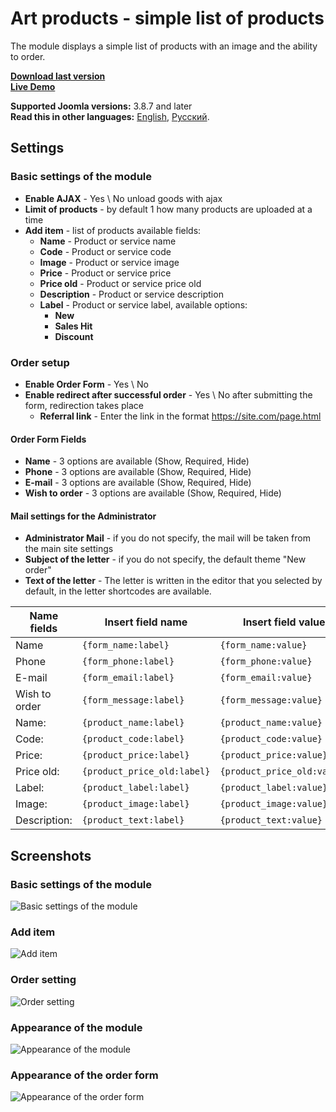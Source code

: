 # Art products - simple list of products
The module displays a simple list of products with an image and the ability to order.

**[Download last version](https://github.com/ArtPavluk/mod_art_products/releases/latest)**   
**[Live Demo](https://demo.art-pavluk.com/en)**

**Supported Joomla versions:** 3.8.7 and later  
**Read this in other languages:** 
[English](https://github.com/ArtPavluk/mod_art_products/blob/master/README.md), 
[Русский](https://github.com/ArtPavluk/mod_art_products/blob/master/README.ru-RU.md).

## Settings

### Basic settings of the module
* **Enable AJAX** - Yes \ No  unload goods with ajax
* **Limit of products** - by default 1 how many products are uploaded at a time
* **Add item** - list of products available fields:
	* **Name** - Product or service name
	* **Code** - Product or service code
	* **Image** - Product or service image
	* **Price** - Product or service price
	* **Price old** - Product or service price old
	* **Description** - Product or service description
	* **Label** - Product or service label, available options:
		* **New**
		* **Sales Hit**
		* **Discount**
	
		
### Order setup
* **Enable Order Form** - Yes \ No
* **Enable redirect after successful order** - Yes \ No after submitting the form, redirection takes place
	* **Referral link** - Enter the link in the format https://site.com/page.html

#### Order Form Fields
* **Name** - 3 options are available (Show, Required, Hide)
* **Phone** - 3 options are available (Show, Required, Hide)
* **E-mail** - 3 options are available (Show, Required, Hide)
* **Wish to order** - 3 options are available (Show, Required, Hide)

#### Mail settings for the Administrator
* **Administrator Mail** - if you do not specify, the mail will be taken from the main site settings
* **Subject of the letter** - if you do not specify, the default theme "New order"
* **Text of the letter** - The letter is written in the editor that you selected by default, in the letter shortcodes are available.
	
Name fields | Insert field name | Insert field value
--- | --- | ---|
Name | `{form_name:label}` | `{form_name:value}` 
Phone | `{form_phone:label}` | `{form_phone:value}` 
E-mail | `{form_email:label}` | `{form_email:value}` 
Wish to order | `{form_message:label}` | `{form_message:value}` 
Name: | `{product_name:label}` | `{product_name:value}` 
Code: | `{product_code:label}` | `{product_code:value}` 
Price: | `{product_price:label}` | `{product_price:value}` 
Price old: | `{product_price_old:label}` | `{product_price_old:value}` 
Label: | `{product_label:label}` | `{product_label:value}` 
Image: | `{product_image:label}` | `{product_image:value}`
Description: | `{product_text:label}` | `{product_text:value}`


## Screenshots

### Basic settings of the module
![Basic settings of the module](https://demo.art-pavluk.com/images/screenshots/mod_art_products/en/base.png)
### Add item
![Add item](https://demo.art-pavluk.com/images/screenshots/mod_art_products/en/add.png)
### Order setting
![Order setting](https://demo.art-pavluk.com/images/screenshots/mod_art_products/en/order.png)
### Appearance of the module
![Appearance of the module](https://demo.art-pavluk.com/images/screenshots/mod_art_products/en/front.png)
### Appearance of the order form
![Appearance of the order form](https://demo.art-pavluk.com/images/screenshots/mod_art_products/en/front-order.png)
